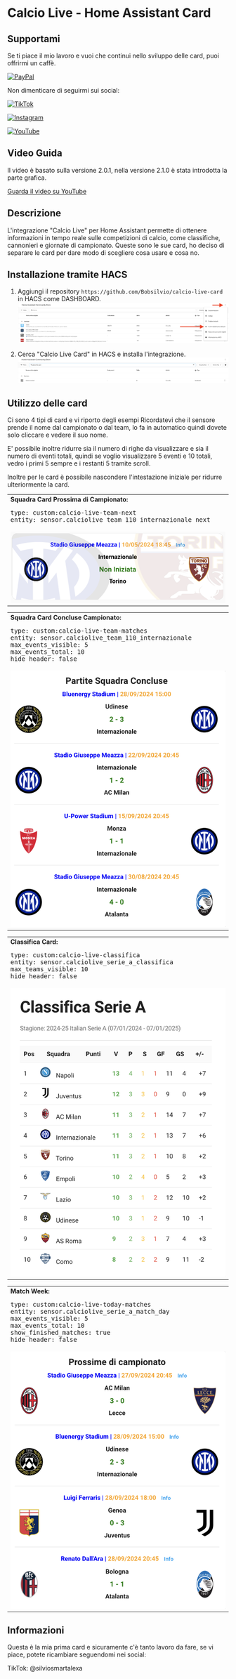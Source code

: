 # Calcio Live - Home Assistant Card
## Supportami  
Se ti piace il mio lavoro e vuoi che continui nello sviluppo delle card, puoi offrirmi un caffè.

[![PayPal](https://img.shields.io/badge/Donate-PayPal-%2300457C?style=for-the-badge&logo=paypal&logoColor=white)](https://www.paypal.com/donate/?hosted_button_id=Z6KY9V6BBZ4BN)

Non dimenticare di seguirmi sui social:

[![TikTok](https://img.shields.io/badge/Follow_TikTok-%23000000?style=for-the-badge&logo=tiktok&logoColor=white)](https://www.tiktok.com/@silviosmartalexa)

[![Instagram](https://img.shields.io/badge/Follow_Instagram-%23E1306C?style=for-the-badge&logo=instagram&logoColor=white)](https://www.instagram.com/silviosmartalexa)

[![YouTube](https://img.shields.io/badge/Subscribe_YouTube-%23FF0000?style=for-the-badge&logo=youtube&logoColor=white)](https://www.youtube.com/@silviosmartalexa)


## Video Guida
Il video è basato sulla versione 2.0.1, nella versione 2.1.0 è stata introdotta la parte grafica.

[Guarda il video su YouTube](https://www.youtube.com/watch?v=K-FAJmwsGXs)

## Descrizione
L'integrazione "Calcio Live" per Home Assistant permette di ottenere informazioni in tempo reale sulle competizioni di calcio, come classifiche, cannonieri e giornate di campionato.
Queste sono le sue card, ho deciso di separare le card per dare modo di scegliere cosa usare e cosa no.

## Installazione tramite HACS
1. Aggiungi il repository `https://github.com/Bobsilvio/calcio-live-card` in HACS come DASHBOARD.
    ![INSTALLAZIONE](images/installazione-git.png)
    
2. Cerca "Calcio Live Card" in HACS e installa l'integrazione.
    ![HACS](images/hacs.png)

## Utilizzo delle card
Ci sono 4 tipi di card e vi riporto degli esempi
Ricordatevi che il sensore prende il nome dal campionato o dal team, lo fa in automatico quindi dovete solo cliccare e vedere il suo nome.

E' possibile inoltre ridurre sia il numero di righe da visualizzare e sia il numero di eventi totali, quindi se voglio visualizzare 5 eventi e 10 totali,
vedro i primi 5 sempre e i restanti 5 tramite scroll.

Inoltre per le card è possibile nascondere l'intestazione iniziale per ridurre ulteriormente la card.

<!-- Squadra Card -->
<table>
  <tr>
    <td>
      <strong>Squadra Card Prossima di Campionato:</strong><br>
      <pre>type: custom:calcio-live-team-next<br>entity: sensor.calciolive_team_110_internazionale_next</pre>
    </td>
  </tr>
  <tr>
    <td><img src="images/squadra_prossima.png" alt="SQUADRA-CARD" width="500"></td>
  </tr>
</table>

<table>
  <tr>
    <td>
      <strong>Squadra Card Concluse Campionato:</strong><br>
      <pre>type: custom:calcio-live-team-matches<br>entity: sensor.calciolive_team_110_internazionale<br>max_events_visible: 5<br>max_events_total: 10<br>hide_header: false
</pre>
    </td>
  </tr>
  <tr>
    <td><img src="images/squadra_concluse.png" alt="SQUADRA-CARD-CONCLUSE" width="500"></td>
  </tr>
</table>

<!-- Classifica Card -->
<table>
  <tr>
    <td>
      <strong>Classifica Card:</strong><br>
      <pre>type: custom:calcio-live-classifica<br>entity: sensor.calciolive_serie_a_classifica<br>max_teams_visible: 10<br>hide_header: false</pre>
    </td>
  </tr>
  <tr>
    <td><img src="images/classifica.png" alt="CLASSIFICA-CARD" width="500"></td>
  </tr>
</table>

<!-- Match Day Card -->
<table>
  <tr>
    <td>
      <strong>Match Week:</strong><br>
      <pre>type: custom:calcio-live-today-matches<br>entity: sensor.calciolive_serie_a_match_day<br>max_events_visible: 5<br>max_events_total: 10<br>show_finished_matches: true<BR>hide_header: false</pre>
    </td>
  </tr>
  <tr>
    <td><img src="images/prossime_campionato.png" alt="MATCH-WEEK" width="500"></td>
  </tr>
</table>

## Informazioni
Questa è la mia prima card e sicuramente c'è tanto lavoro da fare, se vi piace, potete ricambiare seguendomi nei social:

TikTok: @silviosmartalexa
